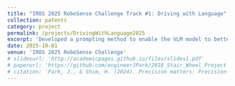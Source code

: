 ```yaml
---
title: "IROS 2025 RoboSense Challenge Track #1: Driving with Language"
collection: patents
category: project
permalink: /projects/DrivingWithLanguage2025
excerpt: 'Developed a prompting method to enable the VLM model to better understand driving scenes. Achieved a final 5th-place record.'
date: 2025-10-01
venue: 'IROS 2025 RoboSense Challenge'
# slidesurl: 'http://academicpages.github.io/files/slides1.pdf'
# paperurl: 'https://github.com/engineerJPark/2018_Stair_Wheel_Project'
# citation: 'Park, J., & Shim, H. (2024). Precision matters: Precision-aware ensemble for weakly supervised semantic segmentation. AAAI Workshop.'
---
```


<!-- The contents above will be part of a list of publications, if the user clicks the link for the publication than the contents of section will be rendered as a full page, allowing you to provide more information about the paper for the reader. When publications are displayed as a single page, the contents of the above "citation" field will automatically be included below this section in a smaller font. -->